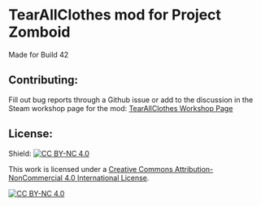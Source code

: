 # TearAllClothes mod for Project Zomboid
Made for Build 42

## Contributing:
Fill out bug reports through a Github issue or add to the discussion in the Steam workshop page for the mod:
[TearAllClothes Workshop Page](https://steamcommunity.com/sharedfiles/filedetails/?id=3519629457)

## License:
Shield: [![CC BY-NC 4.0][cc-by-nc-shield]][cc-by-nc]

This work is licensed under a
[Creative Commons Attribution-NonCommercial 4.0 International License][cc-by-nc].

[![CC BY-NC 4.0][cc-by-nc-image]][cc-by-nc]

[cc-by-nc]: https://creativecommons.org/licenses/by-nc/4.0/
[cc-by-nc-image]: https://licensebuttons.net/l/by-nc/4.0/88x31.png
[cc-by-nc-shield]: https://img.shields.io/badge/License-CC%20BY--NC%204.0-lightgrey.svg
